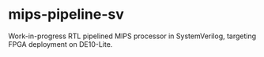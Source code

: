 # mips-pipeline-sv
Work-in-progress RTL pipelined MIPS processor in SystemVerilog, targeting FPGA deployment on DE10-Lite.
